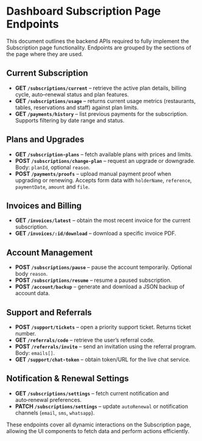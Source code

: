# Dashboard Subscription Page Endpoints

This document outlines the backend APIs required to fully implement the Subscription page functionality. Endpoints are grouped by the sections of the page where they are used.

## Current Subscription
- **GET `/subscriptions/current`** – retrieve the active plan details, billing cycle, auto–renewal status and plan features.
- **GET `/subscriptions/usage`** – returns current usage metrics (restaurants, tables, reservations and staff) against plan limits.
- **GET `/payments/history`** – list previous payments for the subscription. Supports filtering by date range and status.

## Plans and Upgrades
- **GET `/subscription-plans`** – fetch available plans with prices and limits.
- **POST `/subscriptions/change-plan`** – request an upgrade or downgrade. Body: `planId`, optional `reason`.
- **POST `/payments/proofs`** – upload manual payment proof when upgrading or renewing. Accepts form data with `holderName`, `reference`, `paymentDate`, `amount` and `file`.

## Invoices and Billing
- **GET `/invoices/latest`** – obtain the most recent invoice for the current subscription.
- **GET `/invoices/:id/download`** – download a specific invoice PDF.

## Account Management
- **POST `/subscriptions/pause`** – pause the account temporarily. Optional body `reason`.
- **POST `/subscriptions/resume`** – resume a paused subscription.
- **POST `/account/backup`** – generate and download a JSON backup of account data.

## Support and Referrals
- **POST `/support/tickets`** – open a priority support ticket. Returns ticket number.
- **GET `/referrals/code`** – retrieve the user’s referral code.
- **POST `/referrals/invite`** – send an invitation using the referral program. Body: `emails[]`.
- **GET `/support/chat-token`** – obtain token/URL for the live chat service.

## Notification & Renewal Settings
- **GET `/subscriptions/settings`** – fetch current notification and auto‑renewal preferences.
- **PATCH `/subscriptions/settings`** – update `autoRenewal` or notification channels (`email`, `sms`, `whatsapp`).

These endpoints cover all dynamic interactions on the Subscription page, allowing the UI components to fetch data and perform actions efficiently.
